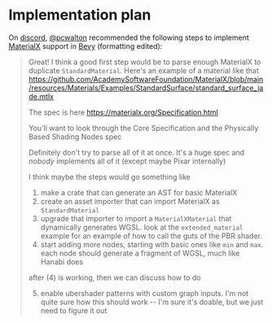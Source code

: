 # Implementation plan

On [discord](https://discord.com/channels/691052431525675048/743663924229963868/1254550759937409134),
[@pcwalton](https://github.com/pcwalton) recommended the following steps
to implement [MaterialX](https://materialx.org) support in [Bevy](https://bevyengine.org/)
(formatting edited):

> Great! I think a good first step would be to parse enough MaterialX to duplicate `StandardMaterial`. Here's an example of a material like that <https://github.com/AcademySoftwareFoundation/MaterialX/blob/main/resources/Materials/Examples/StandardSurface/standard_surface_jade.mtlx>
>
> The spec is here <https://materialx.org/Specification.html>
>
> You'll want to look through the Core Specification and the Physically Based Shading Nodes spec
>
> Definitely don't try to parse all of it at once. It's a huge spec and _nobody_ implements all of it (except maybe Pixar internally)
>
> I think maybe the steps would go something like
>
> 1. make a crate that can generate an AST for basic MaterialX
> 2. create an asset importer that can import MaterialX as `StandardMaterial`
> 3. upgrade that importer to import a `MaterialXMaterial` that dynamically generates WGSL. look at the `extended_material` example for an example of how to call the guts of the PBR shader.
> 4. start adding more nodes, starting with basic ones like `min` and `max`. each node should generate a fragment of WGSL, much like Hanabi does
>
> after (4) is working, then we can discuss how to do
>
> 5. enable ubershader patterns with custom graph inputs. I'm not quite sure how this should work -- I'm sure it's doable, but we just need to figure it out
